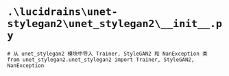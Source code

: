 # `.\lucidrains\unet-stylegan2\unet_stylegan2\__init__.py`

```
# 从 unet_stylegan2 模块中导入 Trainer, StyleGAN2 和 NanException 类
from unet_stylegan2.unet_stylegan2 import Trainer, StyleGAN2, NanException
```